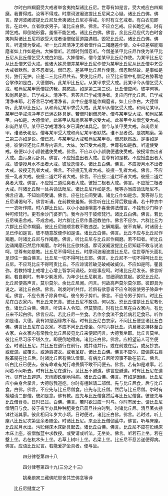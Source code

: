 <!-- { "loadSidebar": true } -->
　　尔时白四羯磨受大戒者举舍夷拘梨诸比丘尼。世尊有如是言。受大戒应白四羯磨。我曹得戒。汝等不得戒。时摩诃波阇波提比丘尼闻之心疑。诸比丘白佛。佛言。摩诃波阇波提比丘尼及舍夷诸比丘尼亦得戒。尔时有立乞戒者。有白衣见即言。在此中。立者欲求男子。诸比丘白佛。佛言。不应立乞戒。应长跪乞戒。时有蹲乞戒。即倒地形露。羞惭不能乞戒。诸比丘白佛。佛言。余比丘尼应代为白时舍夷拘梨诸比丘尼将欲受大戒者诣僧伽蓝道路遇贼。毁犯比丘尼。诸比丘白佛。佛言。听遣使为受戒。听一比丘尼清净无难者僧作白二羯磨差作使。众中应差堪能羯磨者如上作如是白。大姊僧听。若僧时到僧忍听。今僧差某甲比丘尼作使为某甲比丘尼从比丘僧乞受大戒白如是。大姊僧听。僧今差某甲比丘尼作使。为某甲比丘尼从比丘僧乞受大戒。谁诸大姊忍僧差某甲比丘尼作使为某甲比丘尼从比丘僧中乞受大戒者默然。谁不忍者说。僧已忍。差某甲比丘尼作使竟。僧忍默然故。是事如是持。独行无护。应差二三比丘尼共去。受使比丘尼。应至比丘僧中礼僧足右膝著地合掌作如是白。大德僧听。此某甲比丘尼。从某甲求受大戒。此某甲今从僧乞受大戒。和尚尼某甲愿僧拔济我。慈愍故。如是第二第三说。比丘僧应问。彼字何等。和尚尼是谁。已学戒未。清净不。若答言已学戒清净者。复应问伴比丘尼。已学戒清净未耶。若答言已学戒清净者。众中应差堪能作羯磨者。如上应作白。大德僧听。此某甲比丘尼。从和尚尼某甲求受大戒。此某甲从僧乞受大戒。和尚尼某甲。某甲已学戒清净年岁已满衣钵具足。若僧时到僧忍听。僧与某甲受大戒。和尚尼某甲。白如是。大德僧听。此某甲从和尚尼某甲求受大戒。此某甲今从僧乞受大戒。和尚尼某甲。某甲已学戒清净年岁已满衣钵具足。僧今与某甲受大戒。和尚尼某甲。谁诸长老忍。僧与某甲受大戒和尚尼某甲者默然。谁不忍者说。是初羯磨。第二第三亦如是说。僧已忍。与某甲受大戒和尚尼某甲竟。僧忍默然故。是事如是持。彼使应还比丘尼寺内语言。大妹。汝已受大戒竟。世尊有如是教。听遣使受戒。彼便以小小颜貌遣使受戒。佛言。不应以小小颜貌便遣使受戒。彼授常血出者大戒。血污身污卧具。佛言。不应授血出者大戒。世尊有如是教。不应授血出者大戒。彼便授月水不出者大戒。彼放逸情多。诸比丘白佛。佛言。不应授月水不出者大戒。彼授无乳者大戒。佛言。不应授无乳者大戒。彼授一乳者大戒。佛言。不应授一乳者大戒。彼授二道烂坏者大戒。佛言。不应授二道烂坏者大戒。彼授二道烂臭者大戒。佛言。不应授二道烂臭者大戒。彼授二根者大戒。佛言。不应授二根者大戒。时诸比丘聚一处共诵法毗尼。诸比丘尼作如是念。我等亦当应诵法毗尼不。佛言应诵。不知谁间受诵。佛言。应在比丘间受诵。诸比丘作如是念。我等得与比丘尼诵偈句不。佛言听诵。在前教彼羞惭。佛言听在比丘背后敷座诵。若十种衣中一一衣听作障。时六群比丘尼。以小小因缘嗔恚不喜舍佛法僧言。不独有沙门释子种可修梵行。更有余沙门婆罗门。我今亦可于彼修梵行。诸比丘白佛。佛言。若比丘尼嗔恚舍戒。不成舍戒。时六群比丘尼作蛊道教他作。佛言不应尔。六群比丘为六群比丘尼作羯磨。彼比丘尼随顺言教不敢违逆。乞解羯磨。彼不肯解。时诸居士见已作如是言。彼不随意故便作如是语。诸比丘白佛。佛言。比丘不应与比丘尼作羯磨。时诸比丘尼与作羯磨。佛言。听比丘尼与比丘尼作羯磨。若不知者。听比丘边诵羯磨已然后作羯磨。尔时有比丘欲休道。摩诃波阇波提比丘尼知疑不敢与说法呵。世尊有如是教。比丘尼不得呵比丘。时摩诃波阇波提比丘尼。往世尊所头面礼足却住一面白佛言。比丘尼一切不得呵比丘耶。佛言。比丘尼不一切不得呵比丘比丘尼。不应骂比丘不得呵责比丘。不应诽谤若破见破戒破威仪。不应如是呵。瞿昙弥。若教持增上戒增上心增上智学问诵经。如是事应呵。时诸比丘尼发长。佛言听剃。若自剃时。有年少剃发师。为年少比丘尼剃发。觉细滑欲意起。欲犯比丘尼。比丘尼便高声言。莫尔莫尔。余比丘尼闻。问言。何故高声莫尔莫尔耶。彼即具为说之。诸比丘白佛。佛言。剃发时听共伴。若俱有欲意者不应令剃彼使男子除鼻中毛。佛言。不应令男子除鼻中毛。彼令男子剪爪。佛言。不应令男子剪爪。时比丘尼在白衣家内。有比丘来乞食。彼比丘尼不敢语。何以故。恐比丘谓是比丘尼教化食。诸比丘白佛。佛言。听语主人令知。但莫赞叹。时有比丘尼在白衣家内。有比丘来不起白佛。佛言应起。若比丘尼一坐食。若作余食法不食若病若足食已。听作如是语。大德。我有如是因缘故不起。时有比丘尼白衣家。不问比丘便坐诸比丘白佛。佛言比丘尼在白衣家。不应不问比丘便坐。尔时六群比丘。清旦著衣持钵至白衣家。白衣家内有常教化比丘尼彼见比丘来便起问言。大德我坐耶。比丘言莫坐。彼比丘尼习乐不堪久立。即便倒地得病。诸比丘白佛。佛言。应相望前人可坐便坐。时诸比丘尼。共比丘在道行在前行。或并语并行。或在前或在后。或反抄衣。或缠颈。或覆头。或通肩披衣。或著革屣。诸比丘白佛。佛言不应尔。应偏露右肩脱革屣在比丘后。时诸比丘尼有佛法僧事。有病比丘尼所须事不敢在前去。佛言。听白比丘已便去。彼有命难有梵行难畏慎不敢不问便去。佛言。若有如是难事。若问若不问听去。时有比丘尼在道行。见比丘不避道。佛言应避道。时有比丘尼在道行。见有比丘避道。天雨脚跌倒地得病。诸比丘白佛。佛言。有如是因缘。比丘尼应小曲身合掌言。大德恕我道迮。尔时有檀越请二部僧。先与比丘尼食。后与比丘食。白佛。佛言。不应先与比丘尼僧食。应先与比丘僧。然后与比丘尼僧。尔时有檀越请二部僧。彼如是念。佛有教。应先与比丘僧食然后与比丘尼僧食。彼便先与比丘僧食竟。日时已过。白佛。佛言。若时欲过应一时与。尔时有居士。请比丘尼僧明日与食。彼于夜半办具种种肥美食已晨旦往白时到。时诸比丘尼。清旦著衣持钵往诣其家。彼此相问年岁大小顷。日时便过。诸比丘白佛。佛言。若时过。听上座八比丘尼次第坐余者随坐。时诸比丘尼。来至比丘僧伽蓝中。佛言。听与床座。比丘尼月水出。污贮绳床木床卧具起去。诸比丘白佛。佛言。比丘尼不应在贮绳床木床上座。彼僧伽蓝中求教授。或受请或听法。无坐处。佛言。听若石上坐。若在墼上坐。若在杌木头上坐。若草上树叶上坐。若梁上坐。比丘尼不忍苦遂便得病。佛言。应语比丘尼言。若能爱护坐具者。便与坐。

　　　　四分律卷第四十八



　　　　四分律卷第四十九(三分之十三)

　　　　姚秦罽宾三藏佛陀耶舍共竺佛念等译

　　比丘尼揵度之下

